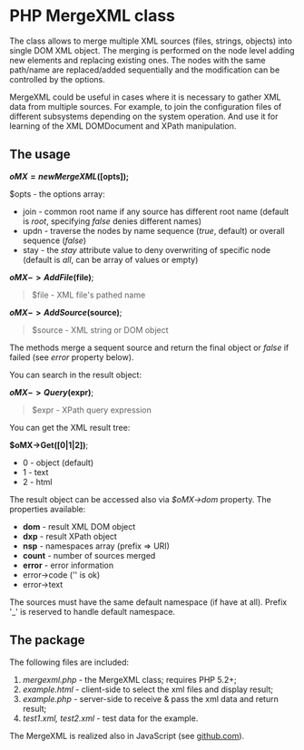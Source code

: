 PHP MergeXML class
==================

The class allows to merge multiple XML sources (files, strings, objects) into single DOM XML object.
The merging is performed on the node level adding new elements and replacing existing ones.
The nodes with the same path/name are replaced/added sequentially and the modification can be controlled by the options.

MergeXML could be useful in cases where it is necessary to gather XML data from multiple sources.
For example, to join the configuration files of different subsystems depending on the system operation. 
And use it for learning of the XML DOMDocument and XPath manipulation.

The usage
-----

**$oMX = new MergeXML([$opts]);**

$opts - the options array:

- join - common root name if any source has different root name (default is *root*, specifying *false* denies different names)
- updn - traverse the nodes by name sequence (*true*, default) or overall sequence (*false*)
- stay - the *stay* attribute value to deny overwriting of specific node (default is *all*, can be array of values or empty)

**$oMX->AddFile($file)**;

> $file - XML file's pathed name

**$oMX->AddSource($source)**;

> $source - XML string or DOM object

The methods merge a sequent source and return the final object or *false* if failed (see *error* property below).

You can search in the result object:

**$oMX->Query($expr)**;

> $expr - XPath query expression

You can get the XML result tree:

**$oMX->Get([0|1|2])**;

- 0 - object (default)
- 1 - text
- 2 - html

The result object can be accessed also via *$oMX->dom* property. The properties available:

- **dom** - result XML DOM object
- **dxp** - result XPath object
- **nsp** - namespaces array (prefix => URI)
- **count** - number of sources merged
- **error** - error information
 - error->code ('' is ok)
 - error->text

The sources must have the same default namespace (if have at all).
Prefix '_' is reserved to handle default namespace.

The package
------

The following files are included:

1. *mergexml.php* - the MergeXML class; requires PHP 5.2+;
2. *example.html* - client-side to select the xml files and display result;
3. *example.php* - server-side to receive & pass the xml data and return result;
4. *test1.xml, test2.xml* - test data for the example.

The MergeXML is realized also in JavaScript (see [github.com]).

  [github.com]: http://www.github.com/hareko/js-merge-xml

